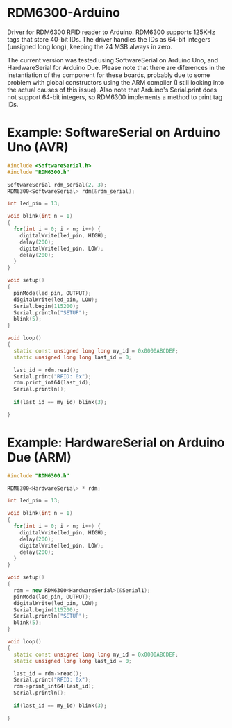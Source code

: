 # RDM6300-Arduino
Driver for RDM6300 RFID reader to Arduino. RDM6300 supports 125KHz tags that store 40-bit IDs. The driver handles the IDs as 64-bit integers (unsigned long long), keeping the 24 MSB always in zero.

The current version was tested using SoftwareSerial on Arduino Uno, and HardwareSerial for Arduino Due. Please note that there are diferences in the instantiation of the component for these boards, probably due to some problem with global constructors using the ARM compiler (I still looking into the actual causes of this issue). Also note that Arduino's Serial.print does not support 64-bit integers, so RDM6300 implements a method to print tag IDs.

# Example: SoftwareSerial on Arduino Uno (AVR)

```cpp
#include <SoftwareSerial.h>
#include "RDM6300.h"

SoftwareSerial rdm_serial(2, 3);
RDM6300<SoftwareSerial> rdm(&rdm_serial);

int led_pin = 13;

void blink(int n = 1) 
{
  for(int i = 0; i < n; i++) {
    digitalWrite(led_pin, HIGH);
    delay(200);
    digitalWrite(led_pin, LOW);
    delay(200);
  }
}

void setup()
{
  pinMode(led_pin, OUTPUT);
  digitalWrite(led_pin, LOW);
  Serial.begin(115200);
  Serial.println("SETUP");
  blink(5);
}

void loop()
{
  static const unsigned long long my_id = 0x0000ABCDEF;
  static unsigned long long last_id = 0;

  last_id = rdm.read();
  Serial.print("RFID: 0x");
  rdm.print_int64(last_id);
  Serial.println();
  
  if(last_id == my_id) blink(3);

}
```

# Example: HardwareSerial on Arduino Due (ARM)

```cpp
#include "RDM6300.h"

RDM6300<HardwareSerial> * rdm;

int led_pin = 13;

void blink(int n = 1) 
{
  for(int i = 0; i < n; i++) {
    digitalWrite(led_pin, HIGH);
    delay(200);
    digitalWrite(led_pin, LOW);
    delay(200);
  }
}

void setup()
{
  rdm = new RDM6300<HardwareSerial>(&Serial1);
  pinMode(led_pin, OUTPUT);
  digitalWrite(led_pin, LOW);
  Serial.begin(115200);
  Serial.println("SETUP");
  blink(5);
}

void loop()
{
  static const unsigned long long my_id = 0x0000ABCDEF;
  static unsigned long long last_id = 0;

  last_id = rdm->read();
  Serial.print("RFID: 0x");
  rdm->print_int64(last_id);
  Serial.println();
  
  if(last_id == my_id) blink(3);

}

```
